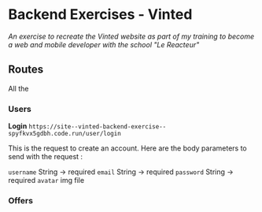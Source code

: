 # Backend Exercises - Vinted

_An exercise to recreate the Vinted website as part of my training to become a web and mobile developer with the school "Le Reacteur"_

## Routes

All the

### Users

**Login**
`https://site--vinted-backend-exercise--spyfkvx5gdbh.code.run/user/login`

This is the request to create an account.
Here are the body parameters to send with the request :

`username`
String -> required
`email`
String -> required
`password`
String -> required
`avatar`
img file

### Offers
